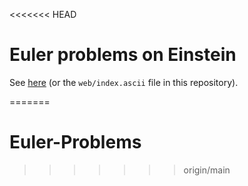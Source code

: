 <<<<<<< HEAD
# Euler problems on Einstein

See [here](https://euler.computing.dcu.ie/) (or the `web/index.ascii` file in this repository).

=======
# Euler-Problems
>>>>>>> origin/main
